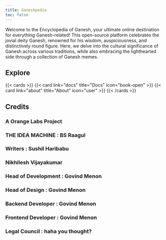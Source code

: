 ```yaml
---
title: Ganeshpedia
toc: false
---
```


Welcome to the Encyclopedia of Ganesh, your ultimate online destination for everything Ganesh-related! This open-source platform celebrates the jovial deity Ganesh, renowned for his wisdom, auspiciousness, and distinctively round figure. Here, we delve into the cultural significance of Ganesh across various traditions, while also embracing the lighthearted side through a collection of Ganesh memes.

## Explore

{{< cards >}}
  {{< card link="docs" title="Docs" icon="book-open" >}}
  {{< card link="about" title="About" icon="user" >}}
{{< /cards >}}

## Credits

###          A Orange Labs Project 
### 
###   THE IDEA MACHINE  : BS Raagul
###             Writers : Sushil Haribabu
###                       Nikhilesh Vijayakumar
### Head of Development : Govind Menon
###      Head of Design : Govind Menon
###   Backend Developer : Govind Menon
###  Frontend Developer : Govind Menon
###       Legal Council : haha you thought?
                     
